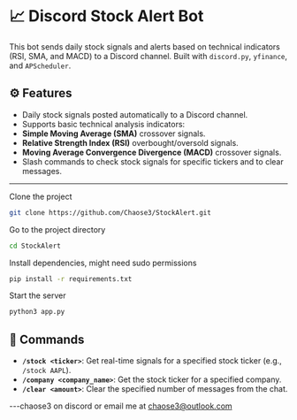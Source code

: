 # 📈 Discord Stock Alert Bot




This bot sends daily stock signals and alerts based on technical indicators (RSI, SMA, and MACD) to a Discord channel. Built with `discord.py`, `yfinance`, and `APScheduler`.




## ⚙️ Features




- Daily stock signals posted automatically to a Discord channel.
- Supports basic technical analysis indicators:
- **Simple Moving Average (SMA)** crossover signals.
- **Relative Strength Index (RSI)** overbought/oversold signals.
- **Moving Average Convergence Divergence (MACD)** crossover signals.
- Slash commands to check stock signals for specific tickers and to clear messages.




---








Clone the project




```bash
git clone https://github.com/Chaose3/StockAlert.git
```




Go to the project directory




```bash
cd StockAlert
```




Install dependencies, might need sudo permissions




```bash
pip install -r requirements.txt
```




Start the server




```bash
python3 app.py
```
## 🧩 Commands




- **`/stock <ticker>`**: Get real-time signals for a specified stock ticker (e.g., `/stock AAPL`).
- **`/company <company_name>`**: Get the stock ticker for a specified company.
- **`/clear <amount>`**: Clear the specified number of messages from the chat.




---chaose3 on discord or email me at chaose3@outlook.com
